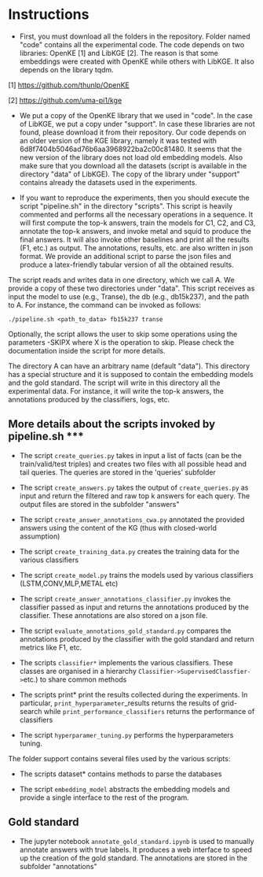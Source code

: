 
# Instructions

* First, you must download all the folders in the repository. Folder named "code"
contains all the experimental code. The code depends on two libraries: OpenKE
[1] and LibKGE [2]. The reason is that some embeddings were created with OpenKE
while others with LibKGE. It also depends on the library tqdm.

[1] https://github.com/thunlp/OpenKE

[2] https://github.com/uma-pi1/kge

* We put a copy of the OpenKE library that we used in "code". In the case of
LibKGE, we put a copy under "support". In case these libraries are not found, please download it from their repository. Our code depends on an older
version of the KGE library, namely it was tested with
6d8f7404b5046ad76b6aa3968922ba2c00c81480. It seems that the new version of the
library does not load old embedding models. Also make sure that you download
all the datasets (script is available in the directory "data" of LibKGE). The copy of the library under "support" contains already the datasets used in the experiments.


* If you want to reproduce the experiments, then you should execute the script
"pipeline.sh" in the directory "scripts". This script is heavily commented and
performs all the necessary operations in a sequence. It will first compute the
top-k answers, train the models for C1, C2, and C3, annotate the top-k answers,
and invoke metal and squid to produce the final answers. It will also invoke
other baselines and print all the results (F1, etc.) as output. The
annotations, results, etc. are also written in json format. We provide an
additional script to parse the json files and produce a latex-friendly tabular
version of all the obtained results.

The script reads and writes data in one directory, which we call A. We
provide a copy of these two directories under "data".  This script receives as
input the model to use (e.g., Transe), the db (e.g., db15k237), and the path to
A. For instance, the command can be invoked as follows:

`./pipeline.sh <path_to_data> fb15k237 transe`

Optionally, the script allows the user to skip some operations using the
parameters -SKIPX where X is the operation to skip. Please check the
documentation inside the script for more details.

The directory A can have an arbitrary name (default "data"). This directory has
a special structure and it is supposed to contain the embedding models and the
gold standard. The script will write in this directory all the experimental
data. For instance, it will write the top-k answers, the annotations produced
by the classifiers, logs, etc.

## More details about the scripts invoked by pipeline.sh ***

*   The script `create_queries.py` takes in input a list of facts (can be the
    train/valid/test triples) and creates two files with all possible head and
    tail queries. The queries are stored in the 'queries' subfolder

*  The script `create_answers.py` takes the output of `create_queries.py` as input
    and return the filtered and raw top k answers for each query. The output
    files are stored in the subfolder "answers"

*   The script `create_answer_annotations_cwa.py` annotated the provided answers
    using the content of the KG (thus with closed-world assumption)

*   The script `create_training_data.py` creates the training data for the
    various classifiers

*   The script `create_model.py` trains the models used by various classifiers
    (LSTM,CONV,MLP,METAL etc)

*   The script `create_answer_annotations_classifier.py` invokes the classifier
    passed as input and returns the annotations produced by the classifier.
    These annotations are also stored on a json file.

*   The script `evaluate_annotations_gold_standard.py` compares the annotations
    produced by the classifier with the gold standard and return metrics like
    F1, etc.

*   The scripts `classifier*` implements the various classifiers. These classes
    are organised in a hierarchy `Classifier->SupervisedClassfier->`etc.) to
    share common methods

*   The scripts print* print the results collected during the experiments. In
    particular, `print_hyperparameter`_results returns the results of grid-search
    while `print_performance_classifiers` returns the performance of classifiers

*   The script `hyperparamer_tuning.py` performs the hyperparameters tuning.

The folder support contains several files used by the various scripts:

*   The scripts dataset* contains methods to parse the databases

*   The script `embedding_model` abstracts the embedding models and provide a
    single interface to the rest of the program.

## Gold standard

*   The jupyter notebook `annotate_gold_standard.ipynb` is used to manually
    annotate answers with true labels. It produces a web interface to speed up
    the creation of the gold standard.  The annotations are stored in the
    subfolder "annotations"
